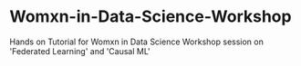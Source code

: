 # Womxn-in-Data-Science-Workshop
Hands on Tutorial for Womxn in Data Science Workshop session on 'Federated Learning' and 'Causal ML'
